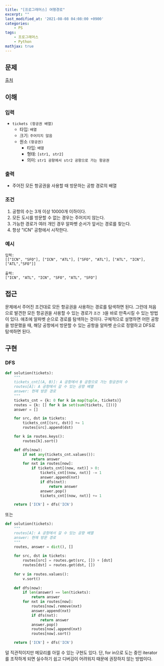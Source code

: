 ```yaml
---
title: "[프로그래머스] 여행경로"
excerpt: ""
last_modified_at: '2021-08-08 04:08:00 +0900'
categories:
    - PS
tags:
    - 프로그래머스
    - Python
mathjax: true
---
```


## 문제

[출처](https://programmers.co.kr/learn/courses/30/lessons/43164)

## 이해

### 입력 

* ```tickets (항공권 배열)```
    * 타입: ```배열```
    * 크기: ```주어지지 않음```
    * 원소 ```(항공권)```
        * 타입: ```배열```
        * 형태: ```[str1, str2]```
        * 의미: ```str1 공항에서 str2 공항으로 가는 항공권```

### 출력 

* 주어진 모든 항공권을 사용할 때 방문하는 공항 경로의 배열

### 조건

1. 공항의 수는 3개 이상 10000개 이하이다.
2. 모든 도시를 방문할 수 없는 경우는 주어지지 않는다.
3. 가능한 경로가 여러 개인 경우 알파벳 순서가 앞서는 경로를 찾는다.
4. 항상 "ICN" 공항에서 시작한다.

### 예시

```
입력:
[["ICN", "SFO"], ["ICN", "ATL"], ["SFO", "ATL"], ["ATL", "ICN"], ["ATL","SFO"]]

출력:
["ICN", "ATL", "ICN", "SFO", "ATL", "SFO"]
```

## 접근

문제에서 주어진 조건대로 모든 항공권을 사용하는 경로를 탐색하면 된다. 그런데 처음으로 발견한 모든 항공권을 사용할 수 있는 경로가 ```조건 3```을 바로 만족시킬 수 있는 방법이 있다. 애초에 알파벳 순으로 경로를 탐색하는 것이다. 구체적으로 설명하면 어떤 공항을 방문했을 때, 해당 공항에서 방문할 수 있는 공항을 알파벳 순으로 정렬하고 DFS로 탐색하면 된다.

## 구현

### DFS

```python
def solution(tickets):
    """
    tickets_cnt[(A, B)]: A 공항에서 B 공항으로 가는 항공권의 수
    routes[A]: A 공항에서 갈 수 있는 공항 배열
    answer: 현재 방문 경로
    """
    tickets_cnt = {k: 0 for k in map(tuple, tickets)}
    routes = {k: [] for k in set(sum(tickets, []))}
    answer = []

    for src, dst in tickets:
        tickets_cnt[(src, dst)] += 1
        routes[src].append(dst)

    for k in routes.keys():
        routes[k].sort()

    def dfs(now):
        if not any(tickets_cnt.values()):
            return answer
        for nxt in routes[now]:
            if tickets_cnt[(now, nxt)] > 0:
                tickets_cnt[(now, nxt)] -= 1
                answer.append(nxt)
                if dfs(nxt):
                    return answer
                answer.pop()
                tickets_cnt[(now, nxt)] += 1

    return ['ICN'] + dfs('ICN')
```
또는

```python
def solution(tickets):
    """
    routes[A]: A 공항에서 갈 수 있는 공항 배열
    answer: 현재 방문 경로
    """
    routes, answer = dict(), []
    
    for src, dst in tickets:
        routes[src] = routes.get(src, []) + [dst]
        routes[dst] = routes.get(dst, [])
        
    for v in routes.values():
        v.sort()
    
    def dfs(now):
        if len(answer) == len(tickets):
            return answer
        for nxt in routes[now]:
            routes[now].remove(nxt)
            answer.append(nxt)
            if dfs(nxt):
                return answer
            answer.pop()
            routes[now].append(nxt)
            routes[now].sort()

    return ['ICN'] + dfs('ICN')
```
덜 직관적이지만 메모리를 아낄 수 있는 구현도 있다. 단, for in으로 도는 중인 iterator를 조작하게 되면 실수하기 쉽고 디버깅이 어려워지 때문에 권장하지 않는 방법이다.